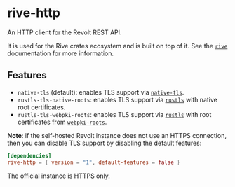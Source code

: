 # rive-http

An HTTP client for the Revolt REST API.

It is used for the Rive crates ecosystem and is built on top of it. See the [`rive`](https://docs.rs/rive) documentation for more information.

## Features

- `native-tls` (default): enables TLS support via [`native-tls`](https://crates.io/crates/native-tls).
- `rustls-tls-native-roots`: enables TLS support via [`rustls`](https://crates.io/crates/rustls) with native root certificates.
- `rustls-tls-webpki-roots`: enables TLS support via [`rustls`](https://crates.io/crates/rustls) with root certificates from [`webpki-roots`](https://crates.io/crates/webpki-roots).

**Note**: if the self-hosted Revolt instance does not use an HTTPS connection, then you can disable TLS support by disabling the default features:

```toml
[dependencies]
rive-http = { version = "1", default-features = false }
```

The official instance is HTTPS only.
